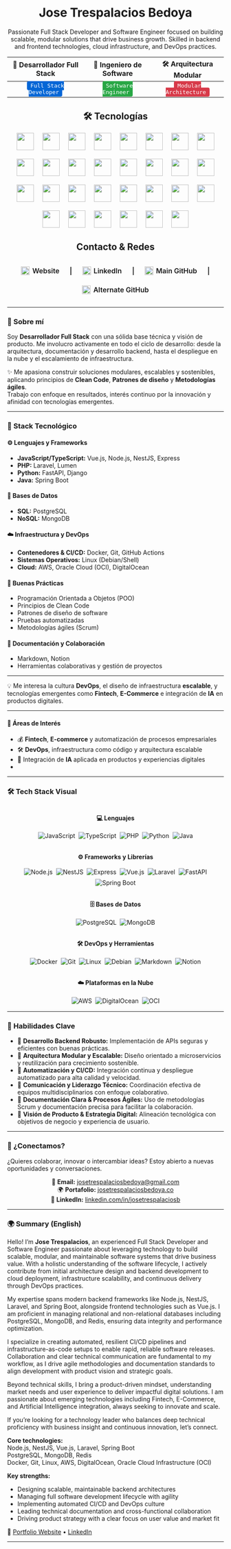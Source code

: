 <h1 align="center">Jose Trespalacios Bedoya</h1>

<p align="center">
  Passionate Full Stack Developer and Software Engineer focused on building scalable, modular solutions that drive business growth.  
  Skilled in backend and frontend technologies, cloud infrastructure, and DevOps practices.
</p>

<div align="center">

| 🚀 Desarrollador Full Stack | 🧠 Ingeniero de Software | 🛠️ Arquitectura Modular |
|:---------------------------:|:-----------------------:|:-----------------------:|
| <kbd style="background:#0366d6; color:#fff; border-radius:4px; padding:3px 8px;">Full Stack Developer</kbd> | <kbd style="background:#28a745; color:#fff; border-radius:4px; padding:3px 8px;">Software Engineer</kbd> | <kbd style="background:#d73a49; color:#fff; border-radius:4px; padding:3px 8px;">Modular Architecture</kbd> |

</div>

<h2 align="center">🛠️ Tecnologías</h2>

<p align="center" style="display: flex; flex-wrap: wrap; justify-content: center; align-items: center; gap: 20px; font-size: 0;">

  <!-- Frontend -->
  <img src="https://cdn.jsdelivr.net/gh/devicons/devicon/icons/javascript/javascript-original.svg" title="JavaScript" alt="JavaScript" width="40" height="40"/>
  <img src="https://cdn.jsdelivr.net/gh/devicons/devicon/icons/typescript/typescript-original.svg" title="TypeScript" alt="TypeScript" width="40" height="40"/>
  <img src="https://cdn.jsdelivr.net/gh/devicons/devicon/icons/vuejs/vuejs-original.svg" title="Vue.js" alt="Vue.js" width="40" height="40"/>
  <img src="https://cdn.jsdelivr.net/gh/devicons/devicon/icons/react/react-original.svg" title="React" alt="React" width="40" height="40"/>

  <!-- Backend -->
  <img src="https://cdn.jsdelivr.net/gh/devicons/devicon/icons/nodejs/nodejs-original.svg" title="Node.js" alt="Node.js" width="40" height="40"/>
  <img src="https://cdn.jsdelivr.net/npm/simple-icons@v15/icons/nestjs.svg" title="NestJS" alt="NestJS" width="40" height="40"/>
  <img src="https://cdn.jsdelivr.net/gh/devicons/devicon/icons/python/python-original.svg" title="Python" alt="Python" width="40" height="40"/>
  <img src="https://cdn.jsdelivr.net/npm/simple-icons@v15/icons/django.svg" title="Django" alt="Django" width="40" height="40"/>
  <img src="https://cdn.jsdelivr.net/npm/simple-icons@v15/icons/fastapi.svg" title="FastAPI" alt="FastAPI" width="40" height="40"/>
  <img src="https://cdn.jsdelivr.net/gh/devicons/devicon/icons/java/java-original.svg" title="Java" alt="Java" width="40" height="40"/>
  <img src="https://cdn.jsdelivr.net/npm/simple-icons@v15/icons/spring.svg" title="Spring" alt="Spring" width="40" height="40"/>
  <img src="https://cdn.jsdelivr.net/gh/devicons/devicon/icons/c/c-original.svg" title="C" alt="C" width="40" height="40"/>
  <img src="https://cdn.jsdelivr.net/npm/simple-icons@v15/icons/php.svg" title="PHP" alt="PHP" width="40" height="40"/>
  <img src="https://cdn.jsdelivr.net/npm/simple-icons@v15/icons/laravel.svg" title="Laravel" alt="Laravel" width="40" height="40"/>

  <!-- Bases de datos -->
  <img src="https://cdn.jsdelivr.net/gh/devicons/devicon/icons/postgresql/postgresql-original.svg" title="PostgreSQL" alt="PostgreSQL" width="40" height="40"/>
  <img src="https://cdn.jsdelivr.net/gh/devicons/devicon/icons/mysql/mysql-original.svg" title="MySQL" alt="MySQL" width="40" height="40"/>
  <img src="https://cdn.jsdelivr.net/gh/devicons/devicon/icons/mongodb/mongodb-original.svg" title="MongoDB" alt="MongoDB" width="40" height="40"/>
  <img src="https://cdn.jsdelivr.net/gh/devicons/devicon/icons/redis/redis-original.svg" title="Redis" alt="Redis" width="40" height="40"/>

  <!-- Infraestructura & SO -->
  <img src="https://cdn.jsdelivr.net/gh/devicons/devicon/icons/docker/docker-original.svg" title="Docker" alt="Docker" width="40" height="40"/>
  <img src="https://cdn.jsdelivr.net/gh/devicons/devicon/icons/github/github-original.svg" title="GitHub" alt="GitHub" width="40" height="40"/>
  <img src="https://cdn.jsdelivr.net/gh/devicons/devicon/icons/git/git-original.svg" title="Git" alt="Git" width="40" height="40"/>
  <img src="https://cdn.jsdelivr.net/gh/devicons/devicon/icons/nginx/nginx-original.svg" title="Nginx" alt="Nginx" width="40" height="40"/>
  <img src="https://cdn.jsdelivr.net/gh/devicons/devicon/icons/linux/linux-original.svg" title="Linux" alt="Linux" width="40" height="40"/>
  <img src="https://cdn.jsdelivr.net/gh/devicons/devicon/icons/windows8/windows8-original.svg" title="Windows" alt="Windows" width="40" height="40"/>

  <!-- Cloud -->
  <img src="https://cdn.jsdelivr.net/npm/simple-icons@v15/icons/amazonaws.svg" title="AWS" alt="AWS" width="40" height="40"/>
  <img src="https://cdn.jsdelivr.net/npm/simple-icons@v15/icons/oracle.svg" title="Oracle Cloud" alt="Oracle Cloud" width="40" height="40"/>
  <img src="https://cdn.jsdelivr.net/npm/simple-icons@v15/icons/digitalocean.svg" title="DigitalOcean" alt="DigitalOcean" width="40" height="40"/>
  <img src="https://cdn.jsdelivr.net/npm/simple-icons@v15/icons/vultr.svg" title="Vultr" alt="Vultr" width="40" height="40"/>
  <img src="https://cdn.jsdelivr.net/npm/simple-icons@v15/icons/godaddy.svg" title="GoDaddy" alt="GoDaddy" width="40" height="40"/>
  <img src="https://cdn.jsdelivr.net/npm/simple-icons@v15/icons/hostinger.svg" title="Hostinger" alt="Hostinger" width="40" height="40"/>

</p>

<h2 align="center" style="margin-top: 2rem;">Contacto & Redes</h2>

<p align="center" style="display: inline-flex; flex-wrap: wrap; justify-content: center; gap: 24px; font-weight: 600; font-size: 1rem; align-items: center;">
  <a href="https://josetrespalaciosbedoya.co" target="_blank" rel="noopener noreferrer" style="text-decoration:none; color:inherit; display: inline-flex; align-items: center; gap: 6px;">
    <img src="https://cdn.jsdelivr.net/gh/devicons/devicon/icons/google/google-original.svg" alt="Website" width="20" height="20" />
    Website
  </a>
  <span>|</span>
  <a href="https://www.linkedin.com/in/josetrespalaciosb" target="_blank" rel="noopener noreferrer" style="text-decoration:none; color:inherit; display: inline-flex; align-items: center; gap: 6px;">
    <img src="https://cdn.jsdelivr.net/gh/devicons/devicon/icons/linkedin/linkedin-original.svg" alt="LinkedIn" width="20" height="20" />
    LinkedIn
  </a>
  <span>|</span>
  <a href="https://github.com/josetrespalacios" target="_blank" rel="noopener noreferrer" style="text-decoration:none; color:inherit; display: inline-flex; align-items: center; gap: 6px;">
    <img src="https://cdn.jsdelivr.net/gh/devicons/devicon/icons/github/github-original.svg" alt="GitHub Main" width="20" height="20" />
    Main GitHub
  </a>
  <span>|</span>
  <a href="https://github.com/josetrespalaciosbedoya" target="_blank" rel="noopener noreferrer" style="text-decoration:none; color:inherit; display: inline-flex; align-items: center; gap: 6px;">
    <img src="https://cdn.jsdelivr.net/gh/devicons/devicon/icons/github/github-original.svg" alt="GitHub Alternate" width="20" height="20" />
    Alternate GitHub
  </a>
</p>

---

### 🚀 Sobre mí

Soy **Desarrollador Full Stack** con una sólida base técnica y visión de producto. Me involucro activamente en todo el ciclo de desarrollo: desde la arquitectura, documentación y desarrollo backend, hasta el despliegue en la nube y el escalamiento de infraestructura.

✨ Me apasiona construir soluciones modulares, escalables y sostenibles, aplicando principios de **Clean Code**, **Patrones de diseño** y **Metodologías ágiles**.  
Trabajo con enfoque en resultados, interés continuo por la innovación y afinidad con tecnologías emergentes.

---

### 🧰 Stack Tecnológico

#### ⚙️ Lenguajes y Frameworks
- **JavaScript/TypeScript:** Vue.js, Node.js, NestJS, Express  
- **PHP:** Laravel, Lumen  
- **Python:** FastAPI, Django  
- **Java:** Spring Boot  

#### 💾 Bases de Datos
- **SQL:** PostgreSQL  
- **NoSQL:** MongoDB  

#### ☁️ Infraestructura y DevOps
- **Contenedores & CI/CD:** Docker, Git, GitHub Actions  
- **Sistemas Operativos:** Linux (Debian/Shell)  
- **Cloud:** AWS, Oracle Cloud (OCI), DigitalOcean  

#### 🧠 Buenas Prácticas
- Programación Orientada a Objetos (POO)  
- Principios de Clean Code  
- Patrones de diseño de software  
- Pruebas automatizadas  
- Metodologías ágiles (Scrum)  

#### 📘 Documentación y Colaboración
- Markdown, Notion  
- Herramientas colaborativas y gestión de proyectos  

---

💡 Me interesa la cultura **DevOps**, el diseño de infraestructura **escalable**, y tecnologías emergentes como **Fintech**, **E-Commerce** e integración de **IA** en productos digitales.

---

#### 🎯 Áreas de Interés
- 💰 **Fintech**, **E-commerce** y automatización de procesos empresariales  
- 🛠️ **DevOps**, infraestructura como código y arquitectura escalable  
- 🤖 Integración de **IA** aplicada en productos y experiencias digitales
- 
---

### 🛠️ Tech Stack Visual

<div align="center" style="display: flex; flex-wrap: wrap; justify-content: center; gap: 12px; margin-bottom: 1rem;">
  <!-- Lenguajes -->
  <div style="min-width: 200px;">
    <h4>💻 Lenguajes</h4>
    <div style="display: flex; flex-wrap: wrap; justify-content: center; gap: 8px;">
      <img src="https://img.shields.io/badge/-JavaScript-F7DF1E?style=flat&logo=javascript&logoColor=black" alt="JavaScript" />
      <img src="https://img.shields.io/badge/-TypeScript-3178C6?style=flat&logo=typescript&logoColor=white" alt="TypeScript" />
      <img src="https://img.shields.io/badge/-PHP-777BB4?style=flat&logo=php&logoColor=white" alt="PHP" />
      <img src="https://img.shields.io/badge/-Python-3776AB?style=flat&logo=python&logoColor=white" alt="Python" />
      <img src="https://img.shields.io/badge/-Java-007396?style=flat&logo=java&logoColor=white" alt="Java" />
    </div>
  </div>

  <!-- Frameworks y Librerías -->
  <div style="min-width: 280px;">
    <h4>⚙️ Frameworks y Librerías</h4>
    <div style="display: flex; flex-wrap: wrap; justify-content: center; gap: 8px;">
      <img src="https://img.shields.io/badge/-Node.js-339933?style=flat&logo=node.js&logoColor=white" alt="Node.js" />
      <img src="https://img.shields.io/badge/-NestJS-E0234E?style=flat&logo=nestjs&logoColor=white" alt="NestJS" />
      <img src="https://img.shields.io/badge/-Express.js-000000?style=flat&logo=express&logoColor=white" alt="Express" />
      <img src="https://img.shields.io/badge/-Vue.js-4FC08D?style=flat&logo=vue.js&logoColor=white" alt="Vue.js" />
      <img src="https://img.shields.io/badge/-Laravel-FF2D20?style=flat&logo=laravel&logoColor=white" alt="Laravel" />
      <img src="https://img.shields.io/badge/-FastAPI-009688?style=flat&logo=fastapi&logoColor=white" alt="FastAPI" />
      <img src="https://img.shields.io/badge/-SpringBoot-6DB33F?style=flat&logo=spring&logoColor=white" alt="Spring Boot" />
    </div>
  </div>

  <!-- Bases de Datos -->
  <div style="min-width: 180px;">
    <h4>🗄️ Bases de Datos</h4>
    <div style="display: flex; flex-wrap: wrap; justify-content: center; gap: 8px;">
      <img src="https://img.shields.io/badge/-PostgreSQL-336791?style=flat&logo=postgresql&logoColor=white" alt="PostgreSQL" />
      <img src="https://img.shields.io/badge/-MongoDB-47A248?style=flat&logo=mongodb&logoColor=white" alt="MongoDB" />
    </div>
  </div>

  <!-- DevOps y Herramientas -->
  <div style="min-width: 220px;">
    <h4>🛠️ DevOps y Herramientas</h4>
    <div style="display: flex; flex-wrap: wrap; justify-content: center; gap: 8px;">
      <img src="https://img.shields.io/badge/-Docker-2496ED?style=flat&logo=docker&logoColor=white" alt="Docker" />
      <img src="https://img.shields.io/badge/-Git-F05032?style=flat&logo=git&logoColor=white" alt="Git" />
      <img src="https://img.shields.io/badge/-Linux-FCC624?style=flat&logo=linux&logoColor=black" alt="Linux" />
      <img src="https://img.shields.io/badge/-Debian-A81D33?style=flat&logo=debian&logoColor=white" alt="Debian" />
      <img src="https://img.shields.io/badge/-Markdown-000000?style=flat&logo=markdown&logoColor=white" alt="Markdown" />
      <img src="https://img.shields.io/badge/-Notion-000000?style=flat&logo=notion&logoColor=white" alt="Notion" />
    </div>
  </div>

  <!-- Plataformas en la Nube -->
  <div style="min-width: 180px;">
    <h4>☁️ Plataformas en la Nube</h4>
    <div style="display: flex; flex-wrap: wrap; justify-content: center; gap: 8px;">
      <img src="https://img.shields.io/badge/-AWS-232F3E?style=flat&logo=amazon-aws&logoColor=white" alt="AWS" />
      <img src="https://img.shields.io/badge/-DigitalOcean-0080FF?style=flat&logo=digitalocean&logoColor=white" alt="DigitalOcean" />
      <img src="https://img.shields.io/badge/-Oracle_Cloud-F80000?style=flat&logo=oracle&logoColor=white" alt="OCI" />
    </div>
  </div>
</div>

---

### 🧠 Habilidades Clave

- 🔹 **Desarrollo Backend Robusto:** Implementación de APIs seguras y eficientes con buenas prácticas.  
- 🔹 **Arquitectura Modular y Escalable:** Diseño orientado a microservicios y reutilización para crecimiento sostenible.  
- 🔹 **Automatización y CI/CD:** Integración continua y despliegue automatizado para alta calidad y velocidad.  
- 🔹 **Comunicación y Liderazgo Técnico:** Coordinación efectiva de equipos multidisciplinarios con enfoque colaborativo.  
- 🔹 **Documentación Clara & Procesos Ágiles:** Uso de metodologías Scrum y documentación precisa para facilitar la colaboración.  
- 🔹 **Visión de Producto & Estrategia Digital:** Alineación tecnológica con objetivos de negocio y experiencia de usuario.  

---

### 📩 ¿Conectamos?

¿Quieres colaborar, innovar o intercambiar ideas? Estoy abierto a nuevas oportunidades y conversaciones.

<div align="center">

📧 **Email:** [josetrespalaciosbedoya@gmail.com](mailto:josetrespalaciosbedoya@gmail.com)  
🌍 **Portafolio:** [josetrespalaciosbedoya.co](https://josetrespalaciosbedoya.co)  
💼 **LinkedIn:** [linkedin.com/in/josetrespalaciosb](https://www.linkedin.com/in/josetrespalaciosb)

</div>

---
### 🌍 Summary (English)

Hello! I’m **Jose Trespalacios**, an experienced Full Stack Developer and Software Engineer passionate about leveraging technology to build scalable, modular, and maintainable software systems that drive business value. With a holistic understanding of the software lifecycle, I actively contribute from initial architecture design and backend development to cloud deployment, infrastructure scalability, and continuous delivery through DevOps practices.

My expertise spans modern backend frameworks like Node.js, NestJS, Laravel, and Spring Boot, alongside frontend technologies such as Vue.js. I am proficient in managing relational and non-relational databases including PostgreSQL, MongoDB, and Redis, ensuring data integrity and performance optimization.

I specialize in creating automated, resilient CI/CD pipelines and infrastructure-as-code setups to enable rapid, reliable software releases. Collaboration and clear technical communication are fundamental to my workflow, as I drive agile methodologies and documentation standards to align development with product vision and strategic goals.

Beyond technical skills, I bring a product-driven mindset, understanding market needs and user experience to deliver impactful digital solutions. I am passionate about emerging technologies including Fintech, E-Commerce, and Artificial Intelligence integration, always seeking to innovate and scale.

If you’re looking for a technology leader who balances deep technical proficiency with business insight and continuous innovation, let’s connect.

**Core technologies:**  
Node.js, NestJS, Vue.js, Laravel, Spring Boot  
PostgreSQL, MongoDB, Redis  
Docker, Git, Linux, AWS, DigitalOcean, Oracle Cloud Infrastructure (OCI)

**Key strengths:**  
- Designing scalable, maintainable backend architectures  
- Managing full software development lifecycle with agility  
- Implementing automated CI/CD and DevOps culture  
- Leading technical documentation and cross-functional collaboration  
- Driving product strategy with a clear focus on user value and market fit

🔗 [Portfolio Website](https://josetrespalaciosbedoya.co) • [LinkedIn](https://www.linkedin.com/in/josetrespalaciosb)

---
